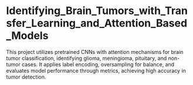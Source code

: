 # Identifying_Brain_Tumors_with_Transfer_Learning_and_Attention_Based_Models
This project utilizes pretrained CNNs with attention mechanisms for brain tumor classification, identifying glioma, meningioma, pituitary, and non-tumor cases. It applies label encoding, oversampling for balance, and evaluates model performance through metrics, achieving high accuracy in tumor detection.
